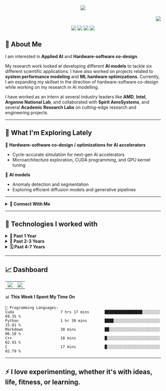 <!-- README.md for rdverse -->

<h1 align="center">
  <img src="https://readme-typing-svg.herokuapp.com?font=JetBrains+Mono&weight=600&size=35&duration=2000&pause=1000&color=539BF5&width=500&height=70&center=true&vCenter=true&lines=Hi+There!+👋;I+am+Devesh!" />
</h1>

<p align="right">
  <img src="https://komarev.com/ghpvc/?username=rdverse" />
</p>

<p align="center">
    <img src="https://img.shields.io/badge/-PhD%20Researcher-blue" />
    <img src="https://img.shields.io/badge/-Machine%20Learning%20Engineer-brightgreen" />
    <img src="https://img.shields.io/badge/-AI%20Accelerators%20-orange" />
    <img src="https://img.shields.io/badge/-Applied%20AI-yellow" />
</p>

## 🚀 About Me

I am interested in **Applied AI** and **Hardware-software co-design**.
  
My research work looked at developing different **AI models** to tackle six different scientific applications. I have also worked on projects related to **system performance modeling** and **ML hardware optimizations**. Currently, I am expanding my skillset in the direction of hardware-software co-design while working on my research in AI modelling.

I have worked as an intern at several industry leaders like **AMD**, **Intel**, **Argonne National Lab**, and collaborated with **Spirit AeroSystems**, and several **Academic Research Labs** on cutting-edge research and engineering projects.

---

## 🔎 What I'm Exploring Lately

🌅 **Hardware-software co-design / optimizations for AI accelerators**
- Cycle-accurate simulation for next-gen AI accelerators
- Microarchitecture exploration, CUDA programming, and GPU kernel tuning

🌙 **AI models**
- Anomaly detection and segmentation
- Exploring efficient diffusion models and generative pipelines

---

<details>
<summary><b>🤝 Connect With Me</b></summary>

- [LinkedIn](https://www.linkedin.com/in/devesh-reddy/)
- [Google Scholar](https://scholar.google.com/citations?user=ieIjVEQAAAAJ)
- [Email](mailto:dseethi@niu.com)
- [GitHub](https://github.com/rdverse)

</details>

---

## 📂 Technologies I worked with

<details>
<summary><b>📅 Past 1 Year</b></summary>

<br/>

![Python](https://img.shields.io/badge/-Python-3776AB?logo=Python&logoColor=white)
![C++](https://img.shields.io/badge/-C++-00599C?logo=C%2B%2B&logoColor=white)
![CUDA](https://img.shields.io/badge/-CUDA-76B900?logo=NVIDIA&logoColor=white)
![PyTorch](https://img.shields.io/badge/-PyTorch-EE4C2C?logo=PyTorch&logoColor=white)
<img src="https://img.shields.io/badge/-ONNX-yellow"/>
![Docker](https://img.shields.io/badge/-Docker-2496ED?logo=Docker&logoColor=white)
![VS Code](https://img.shields.io/badge/-VS%20Code-007ACC?logo=Visual%20Studio%20Code&logoColor=white)
![Vim](https://img.shields.io/badge/-Vim-019733?logo=Vim&logoColor=white)
![Bash](https://img.shields.io/badge/-Bash-4EAA25?logo=GNU-Bash&logoColor=white)
![Linux](https://img.shields.io/badge/-Linux-FCC624?logo=Linux&logoColor=black)
![Git](https://img.shields.io/badge/-Git-F05032?logo=Git&logoColor=white)
![Jenkins Build](https://img.shields.io/jenkins/build)
<!---
![Metal](https://img.shields.io/badge/-Metal-black?logo=apple&logoColor=white) (in-progress)
-->
</details>

<details>
<summary><b>📆 Past 2-3 Years</b></summary>

<br/>

![Python](https://img.shields.io/badge/-Python-3776AB?logo=Python&logoColor=white)
![C++](https://img.shields.io/badge/-C++-00599C?logo=C%2B%2B&logoColor=white)
![PyTorch](https://img.shields.io/badge/-PyTorch-EE4C2C?logo=PyTorch&logoColor=white)
![TensorFlow](https://img.shields.io/badge/-TensorFlow-FF6F00?logo=TensorFlow&logoColor=white)
![OpenVINO](https://img.shields.io/badge/-OpenVINO-622C8B?logo=intel&logoColor=white)
![Scikit-learn](https://img.shields.io/badge/-Scikit%20Learn-F7931E?logo=scikit-learn&logoColor=white)
![Docker](https://img.shields.io/badge/-Docker-2496ED?logo=Docker&logoColor=white)
![AWS](https://img.shields.io/badge/-AWS-232F3E?logo=Amazon-AWS&logoColor=white)
![GCP](https://img.shields.io/badge/-GCP-4285F4?logo=Google-Cloud&logoColor=white)
![Heroku](https://img.shields.io/badge/-Heroku-430098?logo=Heroku&logoColor=white)
![VS Code](https://img.shields.io/badge/-VS%20Code-007ACC?logo=Visual%20Studio%20Code&logoColor=white)
![Vim](https://img.shields.io/badge/-Vim-019733?logo=Vim&logoColor=white)
![Bash](https://img.shields.io/badge/-Bash-4EAA25?logo=GNU-Bash&logoColor=white)
![Linux](https://img.shields.io/badge/-Linux-FCC624?logo=Linux&logoColor=black)
![Git](https://img.shields.io/badge/-Git-F05032?logo=Git&logoColor=white)
</details>

<details>
<summary><b>🗓️ Past 4-7 Years</b></summary>

<br/>

![Python](https://img.shields.io/badge/-Python-3776AB?logo=Python&logoColor=white)
![C++](https://img.shields.io/badge/-C++-00599C?logo=C%2B%2B&logoColor=white)
![TensorFlow](https://img.shields.io/badge/-TensorFlow-FF6F00?logo=TensorFlow&logoColor=white)
![Docker](https://img.shields.io/badge/-Docker-2496ED?logo=Docker&logoColor=white)
![Scikit-learn](https://img.shields.io/badge/-Scikit%20Learn-F7931E?logo=scikit-learn&logoColor=white)
![JavaScript](https://img.shields.io/badge/-JavaScript-F7DF1E?logo=JavaScript&logoColor=black)
![Node.js](https://img.shields.io/badge/-Node.js-339933?logo=Node.js&logoColor=white)
![Java](https://img.shields.io/badge/-Java-007396?logo=Java&logoColor=white)
![C](https://img.shields.io/badge/-C-A8B9CC?logo=C&logoColor=white)
![Flutter](https://img.shields.io/badge/-Flutter-02569B?logo=Flutter&logoColor=white)
![Android](https://img.shields.io/badge/-Android-3DDC84?logo=Android&logoColor=white)
![Firebase](https://img.shields.io/badge/-Firebase-FFCA28?logo=Firebase&logoColor=black)
![D3.js](https://img.shields.io/badge/-D3.js-F9A03C?logo=d3.js&logoColor=black)
![HTML5](https://img.shields.io/badge/-HTML5-E34F26?logo=HTML5&logoColor=white)
![CSS3](https://img.shields.io/badge/-CSS3-1572B6?logo=CSS3&logoColor=white)
![Vim](https://img.shields.io/badge/-Vim-019733?logo=Vim&logoColor=white)
![Emacs](https://img.shields.io/badge/-Emacs-7F5AB6?logo=GNU%20Emacs&logoColor=white)
![Linux](https://img.shields.io/badge/-Linux-FCC624?logo=Linux&logoColor=black)
![Git](https://img.shields.io/badge/-Git-F05032?logo=Git&logoColor=white)

Beyond this, I had an electronics and communications engineering background and was interested in IoT. 

</details>

---


## 📈 Dashboard

<table>
  <tr>
    <td><img src="https://github-readme-stats.vercel.app/api/top-langs/?username=rdverse&layout=compact&theme=dark&hide_border=true" /></td>
    <td><img src="https://github-readme-streak-stats.herokuapp.com?user=rdverse&theme=dark&hide_border=true" /></td>
  </tr>
</table>


<!--START_SECTION:waka-->
📊 **This Week I Spent My Time On** 

```text
💬 Programming Languages: 
Cuda                     7 hrs 17 mins       █████████████████░░░░░░░░   69.35 % 
Python                   1 hr 39 mins        ████░░░░░░░░░░░░░░░░░░░░░   15.81 % 
Markdown                 38 mins             ██░░░░░░░░░░░░░░░░░░░░░░░   06.10 % 
C++                      18 mins             █░░░░░░░░░░░░░░░░░░░░░░░░   02.93 % 
C                        17 mins             █░░░░░░░░░░░░░░░░░░░░░░░░   02.79 % 
```


<!--END_SECTION:waka-->
---

## ⚡ I love experimenting, whether it's with ideas, life, fitness, or learning.
